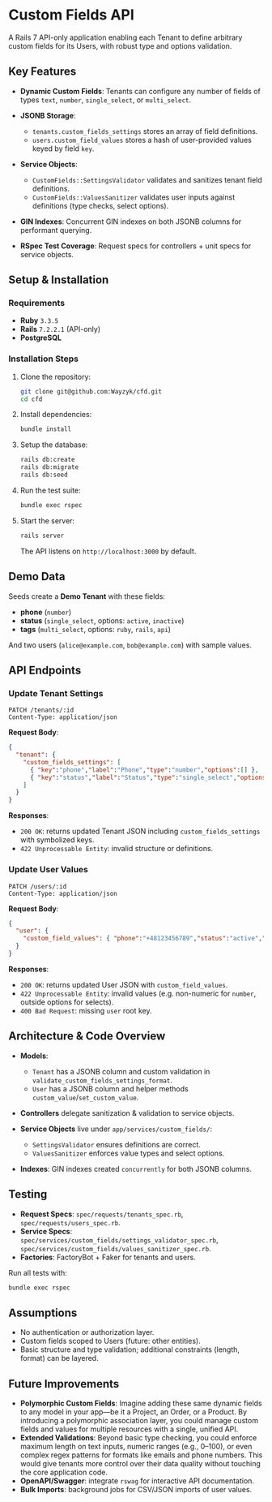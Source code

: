 # Custom Fields API

A Rails 7 API-only application enabling each Tenant to define arbitrary custom fields for its Users, with robust type and options validation.

## Key Features

* **Dynamic Custom Fields**: Tenants can configure any number of fields of types `text`, `number`, `single_select`, or `multi_select`.
* **JSONB Storage**:

  * `tenants.custom_fields_settings` stores an array of field definitions.
  * `users.custom_field_values` stores a hash of user-provided values keyed by field `key`.
* **Service Objects**:

  * `CustomFields::SettingsValidator` validates and sanitizes tenant field definitions.
  * `CustomFields::ValuesSanitizer` validates user inputs against definitions (type checks, select options).
* **GIN Indexes**: Concurrent GIN indexes on both JSONB columns for performant querying.
* **RSpec Test Coverage**: Request specs for controllers + unit specs for service objects.

## Setup & Installation

### Requirements

* **Ruby** `3.3.5`
* **Rails** `7.2.2.1` (API-only)
* **PostgreSQL**

### Installation Steps

1. Clone the repository:

   ```bash
   git clone git@github.com:Wayzyk/cfd.git
   cd cfd
   ```
2. Install dependencies:

   ```bash
   bundle install
   ```
3. Setup the database:

   ```bash
   rails db:create
   rails db:migrate
   rails db:seed
   ```
4. Run the test suite:

   ```bash
   bundle exec rspec
   ```
5. Start the server:

   ```bash
   rails server
   ```

   The API listens on `http://localhost:3000` by default.

## Demo Data

Seeds create a **Demo Tenant** with these fields:

* **phone** (`number`)
* **status** (`single_select`, options: `active`, `inactive`)
* **tags** (`multi_select`, options: `ruby`, `rails`, `api`)

And two users (`alice@example.com`, `bob@example.com`) with sample values.

## API Endpoints

### Update Tenant Settings

```http
PATCH /tenants/:id
Content-Type: application/json
```

**Request Body**:

```json
{
  "tenant": {
    "custom_fields_settings": [
      { "key":"phone","label":"Phone","type":"number","options":[] },
      { "key":"status","label":"Status","type":"single_select","options":["active","inactive"] }
    ]
  }
}
```

**Responses**:

* `200 OK`: returns updated Tenant JSON including `custom_fields_settings` with symbolized keys.
* `422 Unprocessable Entity`: invalid structure or definitions.

### Update User Values

```http
PATCH /users/:id
Content-Type: application/json
```

**Request Body**:

```json
{
  "user": {
    "custom_field_values": { "phone":"+48123456789","status":"active","tags":["ruby"] }
  }
}
```

**Responses**:

* `200 OK`: returns updated User JSON with `custom_field_values`.
* `422 Unprocessable Entity`: invalid values (e.g. non-numeric for `number`, outside options for selects).
* `400 Bad Request`: missing `user` root key.

## Architecture & Code Overview

* **Models**:

  * `Tenant` has a JSONB column and custom validation in `validate_custom_fields_settings_format`.
  * `User` has a JSONB column and helper methods `custom_value`/`set_custom_value`.
* **Controllers** delegate sanitization & validation to service objects.
* **Service Objects** live under `app/services/custom_fields/`:

  * `SettingsValidator` ensures definitions are correct.
  * `ValuesSanitizer` enforces value types and select options.
* **Indexes**: GIN indexes created `concurrently` for both JSONB columns.

## Testing

* **Request Specs**: `spec/requests/tenants_spec.rb`, `spec/requests/users_spec.rb`.
* **Service Specs**: `spec/services/custom_fields/settings_validator_spec.rb`, `spec/services/custom_fields/values_sanitizer_spec.rb`.
* **Factories**: FactoryBot + Faker for tenants and users.

Run all tests with:

```bash
bundle exec rspec
```

## Assumptions

* No authentication or authorization layer.
* Custom fields scoped to Users (future: other entities).
* Basic structure and type validation; additional constraints (length, format) can be layered.

## Future Improvements

* **Polymorphic Custom Fields**: Imagine adding these same dynamic fields to any model in your app—be it a Project, an Order, or a Product. By introducing a polymorphic association layer, you could manage custom fields and values for multiple resources with a single, unified API.
* **Extended Validations**: Beyond basic type checking, you could enforce maximum length on text inputs, numeric ranges (e.g., 0–100), or even complex regex patterns for formats like emails and phone numbers. This would give tenants more control over their data quality without touching the core application code.
* **OpenAPI/Swagger**: integrate `rswag` for interactive API documentation.
* **Bulk Imports**: background jobs for CSV/JSON imports of user values.

